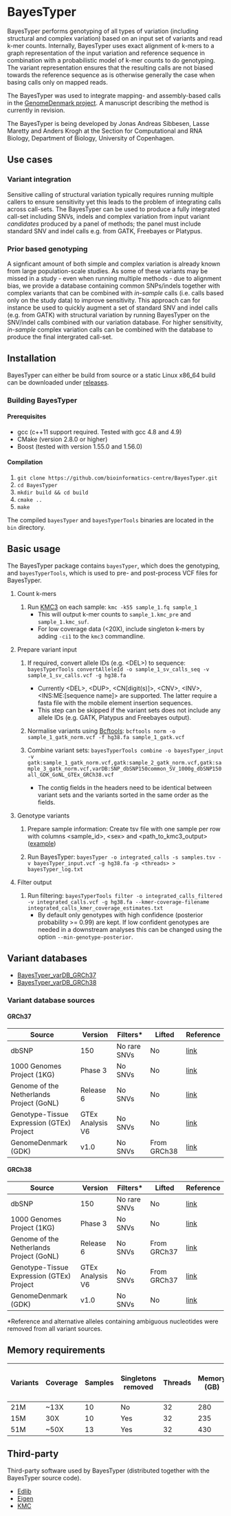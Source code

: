 # BayesTyper #
BayesTyper performs genotyping of all types of variation (including structural and complex variation) based on an input set of variants and read k-mer counts. Internally, BayesTyper uses exact alignment of k-mers to a graph representation of the input variation and reference sequence in combination with a probabilistic model of k-mer counts to do genotyping. The variant representation ensures that the resulting calls are not biased towards the reference sequence as is otherwise generally the case when basing calls only on mapped reads. 

The BayesTyper was used to integrate mapping- and assembly-based calls in the [GenomeDenmark project](http://www.nature.com/nature/journal/vaop/ncurrent/full/nature23264.html). A manuscript describing the method is currently in revision.

The BayesTyper is being developed by Jonas Andreas Sibbesen, Lasse Maretty and Anders Krogh at the Section for Computational and RNA Biology, Department of Biology, University of Copenhagen.

## Use cases ##

### Variant integration ###
Sensitive calling of structural variation typically requires running multiple callers to ensure sensitivity yet this leads to the problem of integrating calls across call-sets. The BayesTyper can be used to produce a fully integrated call-set including SNVs, indels and complex variation from input variant *candidates* produced by a panel of methods; the panel must include standard SNV and indel calls e.g. from GATK, Freebayes or Platypus.

### Prior based genotyping ###
A signficant amount of both simple and complex variation is already known from large population-scale studies. As some of these variants may be missed in a study - even when running multiple methods - due to alignment bias, we provide a database containing common SNPs/indels together with complex variants that can be combined with *in-sample* calls (i.e. calls based only on the study data) to improve sensitivity.
This approach can for instance be used to quickly augment a set of standard SNV and indel calls (e.g. from GATK) with structural variation by running BayesTyper on the SNV/indel calls combined with our variation database. For higher sensitivity, *in-sample* complex variation calls can be combined with the database to produce the final intergrated call-set.

## Installation ##
BayesTyper can either be build from source or a static Linux x86_64 build can be downloaded under [releases](https://github.com/bioinformatics-centre/BayesTyper/releases).

### Building BayesTyper ###

#### Prerequisites ####
* gcc (c++11 support required. Tested with gcc 4.8 and 4.9)
* CMake (version 2.8.0 or higher)
* Boost (tested with version 1.55.0 and 1.56.0)

#### Compilation ####

1. `git clone https://github.com/bioinformatics-centre/BayesTyper.git`
2. `cd BayesTyper`
2. `mkdir build && cd build`
5. `cmake ..`
6. `make`

The compiled `bayesTyper` and `bayesTyperTools` binaries are located in the `bin` directory.

## Basic usage ##
The BayesTyper package contains `bayesTyper`, which does the genotyping, and `bayesTyperTools`, which is used to pre- and post-process VCF files for BayesTyper.

1. Count k-mers

   1. Run [KMC3](https://github.com/refresh-bio/KMC) on each sample: `kmc -k55 sample_1.fq sample_1` 
      * This will output k-mer counts to `sample_1.kmc_pre` and `sample_1.kmc_suf`.
      * For low coverage data (<20X), include singleton k-mers by adding `-ci1` to the `kmc3` commandline.
      
2. Prepare variant input

   1. If required, convert allele IDs (e.g. \<DEL\>) to sequence: `bayesTyperTools convertAlleleId -o sample_1_sv_calls_seq -v sample_1_sv_calls.vcf -g hg38.fa`
      * Currently \<DEL\>, \<DUP\>, \<CN[digit(s)]\>, \<CNV\>, \<INV\>, \<INS:ME:[sequence name]\> are supported. The latter require a fasta file with the mobile element insertion sequences.
      * This step can be skipped if the variant sets does not include any allele IDs (e.g. GATK, Platypus and Freebayes output).
  
   2. Normalise variants using [Bcftools](https://samtools.github.io/bcftools/): `bcftools norm -o sample_1_gatk_norm.vcf -f hg38.fa sample_1_gatk.vcf`
    
   3. Combine variant sets: `bayesTyperTools combine -o bayesTyper_input -v gatk:sample_1_gatk_norm.vcf,gatk:sample_2_gatk_norm.vcf,gatk:sample_3_gatk_norm.vcf,varDB:SNP_dbSNP150common_SV_1000g_dbSNP150all_GDK_GoNL_GTEx_GRCh38.vcf`
      * The contig fields in the headers need to be identical between variant sets and the variants sorted in the same order as the fields.
      
3. Genotype variants

   1. Prepare sample information: Create tsv file with one sample per row with columns \<sample_id\>, \<sex\> and \<path_to_kmc3_output\> ([example](http://people.binf.ku.dk/~lassemaretty/bayesTyper/bt_samples_example.tsv))
   
   2. Run BayesTyper: `bayesTyper -o integrated_calls -s samples.tsv -v bayesTyper_input.vcf -g hg38.fa -p <threads> > bayesTyper_log.txt`
   
4. Filter output
   
   1. Run filtering: `bayesTyperTools filter -o integrated_calls_filtered -v integrated_calls.vcf -g hg38.fa --kmer-coverage-filename integrated_calls_kmer_coverage_estimates.txt`
      * By default only genotypes with high confidence (posterior probability >= 0.99) are kept. If low confident genotypes are needed in a downstream analyses this can be changed using the option `--min-genotype-posterior`.

## Variant databases ##
* [BayesTyper_varDB_GRCh37](http://people.binf.ku.dk/~lassemaretty/bayesTyper/SNP_dbSNP150common_SV_1000g_dbSNP150all_GDK_GoNL_GTEx_GRCh37.vcf)
* [BayesTyper_varDB_GRCh38](http://people.binf.ku.dk/~lassemaretty/bayesTyper/SNP_dbSNP150common_SV_1000g_dbSNP150all_GDK_GoNL_GTEx_GRCh38.vcf)

### Variant database sources ###
#### GRCh37 ####
|Source|Version|Filters*|Lifted|Reference|
|------|-------|--------|------|---------|
|dbSNP|150|No rare SNVs|No|[link](https://www.ncbi.nlm.nih.gov/pmc/articles/PMC29783/)|
|1000 Genomes Project (1KG)|Phase 3|No SNVs|No|[link](https://www.nature.com/nature/journal/v526/n7571/full/nature15394.html)||
|Genome of the Netherlands Project (GoNL)|Release 6|No SNVs|No|[link](https://www.nature.com/articles/ncomms12989)|
|Genotype-Tissue Expression (GTEx) Project|GTEx Analysis V6|No SNVs|No|[link](http://www.nature.com/ng/journal/v49/n5/full/ng.3834.html)|
|GenomeDenmark (GDK)|v1.0|No SNVs|From GRCh38|[link](http://www.nature.com/nature/journal/vaop/ncurrent/full/nature23264.html)|

#### GRCh38 ####
|Source|Version|Filters*|Lifted|Reference|
|------|-------|--------|------|---------|
|dbSNP|150|No rare SNVs|No|[link](https://www.ncbi.nlm.nih.gov/pmc/articles/PMC29783/)|
|1000 Genomes Project (1KG)|Phase 3|No SNVs|No|[link](https://www.nature.com/nature/journal/v526/n7571/full/nature15394.html)||
|Genome of the Netherlands Project (GoNL)|Release 6|No SNVs|From GRCh37|[link](https://www.nature.com/articles/ncomms12989)|
|Genotype-Tissue Expression (GTEx) Project|GTEx Analysis V6|No SNVs|From GRCh37|[link](http://www.nature.com/ng/journal/v49/n5/full/ng.3834.html)|
|GenomeDenmark (GDK)|v1.0|No SNVs|No|[link](http://www.nature.com/nature/journal/vaop/ncurrent/full/nature23264.html)|

*Reference and alternative alleles containing ambiguous nucleotides were removed from all variant sources.

## Memory requirements ## 
|Variants|Coverage|Samples|Singletons removed|Threads|Memory (GB)|Time (wall-time hours)|
|--------|--------|-------|-------------------|-------|-----------|----------------------|
|21M|~13X|10|No|32|280|20|
|15M|30X|10|Yes|32|235|26|
|51M|~50X|13|Yes|32|430|107|

## Third-party ## 
Third-party software used by BayesTyper (distributed together with the BayesTyper source code).
* [Edlib](https://github.com/Martinsos/edlib)
* [Eigen](http://eigen.tuxfamily.org/index.php?title=Main_Page)
* [KMC](https://github.com/refresh-bio/KMC)
